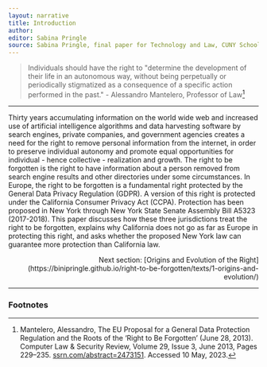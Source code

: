 ```yaml
---
layout: narrative
title: Introduction
author:
editor: Sabina Pringle
source: Sabina Pringle, final paper for Technology and Law, CUNY School of Law, May 2023
---
```


> Individuals should have the right to "determine the development of their life in an autonomous way, without being perpetually or periodically stigmatized as a consequence of a specific action performed in the past." - Alessandro Mantelero, Professor of Law[^1]

[^1]: Mantelero, Alessandro, The EU Proposal for a General Data Protection Regulation and the Roots of the ‘Right to Be Forgotten’ (June 28, 2013). Computer Law & Security Review, Volume 29, Issue 3, June 2013, Pages 229–235. [ssrn.com/abstract=2473151](https://ssrn.com/abstract=2473151). Accessed 10 May, 2023.

---

Thirty years accumulating information on the world wide web and increased use of artificial intelligence algorithms and data harvesting software by search engines, private companies, and government agencies creates a need for the right to remove personal information from the internet, in order to preserve individual autonomy and promote equal opportunities for individual - hence collective - realization and growth. The right to be forgotten is the right to have information about a person removed from search engine results and other directories under some circumstances. In Europe, the right to be forgotten is a fundamental right protected by the General Data Privacy Regulation (GDPR). A version of this right is protected under the California Consumer Privacy Act (CCPA). Protection has been proposed in New York through New York State Senate Assembly Bill A5323 (2017-2018). This paper discusses how these three jurisdictions treat the right to be forgotten, explains why California does not go as far as Europe in protecting this right, and asks whether the proposed New York law can guarantee more protection than California law.

<div style="text-align: right">
Next section: [Origins and Evolution of the Right](https://binipringle.github.io/right-to-be-forgotten/texts/1-origins-and-evolution/)
</div>

---

### Footnotes
